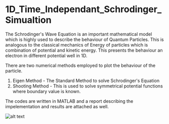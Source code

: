 # 1D_Time_Independant_Schrodinger_Simualtion

The Schrodinger's Wave Equation is an important mathematical model which is highly used to describe the behaviour of Quantum Particles. This is analogous to the classical
mechanics of Energy of particles which is combination of potential and kinetic energy. This presents the behaviour an electron in different potential well in 1D. 

There are two numerical methods employed to plot the behaviour of the particle.
1. Eigen Method - The Standard Method to solve Schrodinger's Equation 
2. Shooting Method - This is used to solve symmetrical potential functions where boundary value is known. 

The codes are written in MATLAB and a report describing the impelementation and results are attached as well. 


![alt text](https://github.com/Shihar/1D_Time_Independant_Schrodinger_Simualtion/blob/[master]/n_KE.jpg?raw=true)
